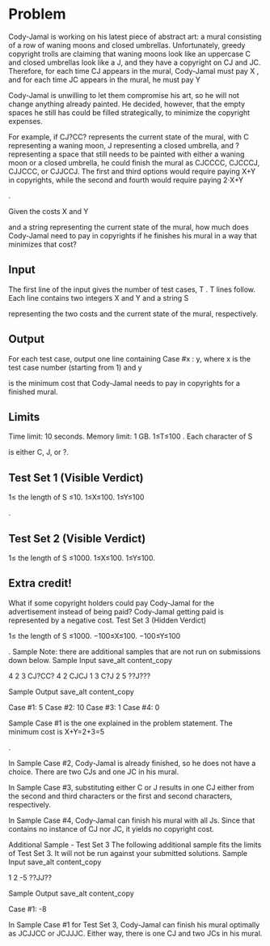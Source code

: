 # Problem

Cody-Jamal is working on his latest piece of abstract art: a mural consisting of a row of waning moons and closed umbrellas. Unfortunately, greedy copyright trolls are claiming that waning moons look like an uppercase C and closed umbrellas look like a J, and they have a copyright on CJ and JC. Therefore, for each time CJ appears in the mural, Cody-Jamal must pay X
, and for each time JC appears in the mural, he must pay Y

Cody-Jamal is unwilling to let them compromise his art, so he will not change anything already painted. He decided, however, that the empty spaces he still has could be filled strategically, to minimize the copyright expenses.

For example, if CJ?CC? represents the current state of the mural, with C representing a waning moon, J representing a closed umbrella, and ? representing a space that still needs to be painted with either a waning moon or a closed umbrella, he could finish the mural as CJCCCC, CJCCCJ, CJJCCC, or CJJCCJ. The first and third options would require paying X+Y
in copyrights, while the second and fourth would require paying 2⋅X+Y

.

Given the costs X
and Y

and a string representing the current state of the mural, how much does Cody-Jamal need to pay in copyrights if he finishes his mural in a way that minimizes that cost?

## Input

The first line of the input gives the number of test cases, T
. T lines follow. Each line contains two integers X and Y and a string S

representing the two costs and the current state of the mural, respectively.

## Output

For each test case, output one line containing Case #x
: y, where x is the test case number (starting from 1) and y

is the minimum cost that Cody-Jamal needs to pay in copyrights for a finished mural.

## Limits

Time limit: 10 seconds.
Memory limit: 1 GB.
1≤T≤100
.
Each character of S

is either C, J, or ?.

## Test Set 1 (Visible Verdict)

1≤
the length of S ≤10.
1≤X≤100.
1≤Y≤100

.
## Test Set 2 (Visible Verdict)

1≤
the length of S ≤1000.
1≤X≤100.
1≤Y≤100.

## Extra credit!

What if some copyright holders could pay Cody-Jamal for the advertisement instead of being paid? Cody-Jamal getting paid is represented by a negative cost.
Test Set 3 (Hidden Verdict)

1≤
the length of S ≤1000.
−100≤X≤100.
−100≤Y≤100

.
Sample
Note: there are additional samples that are not run on submissions down below.
Sample Input
save_alt
content_copy

4
2 3 CJ?CC?
4 2 CJCJ
1 3 C?J
2 5 ??J???

Sample Output
save_alt
content_copy

Case #1: 5
Case #2: 10
Case #3: 1
Case #4: 0

Sample Case #1 is the one explained in the problem statement. The minimum cost is X+Y=2+3=5

.

In Sample Case #2, Cody-Jamal is already finished, so he does not have a choice. There are two CJs and one JC in his mural.

In Sample Case #3, substituting either C or J results in one CJ either from the second and third characters or the first and second characters, respectively.

In Sample Case #4, Cody-Jamal can finish his mural with all Js. Since that contains no instance of CJ nor JC, it yields no copyright cost.

Additional Sample - Test Set 3
The following additional sample fits the limits of Test Set 3. It will not be run against your submitted solutions.
Sample Input
save_alt
content_copy

1
2 -5 ??JJ??

Sample Output
save_alt
content_copy

Case #1: -8

In Sample Case #1 for Test Set 3, Cody-Jamal can finish his mural optimally as JCJJCC or JCJJJC. Either way, there is one CJ and two JCs in his mural.
